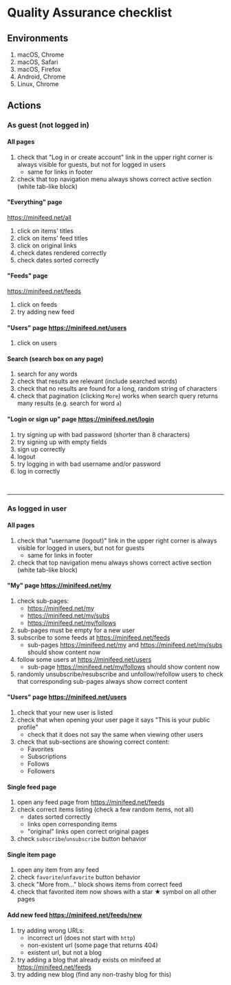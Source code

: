 # Quality Assurance checklist

## Environments

1. macOS, Chrome
2. macOS, Safari
3. macOS, Firefox
4. Android, Chrome
5. Linux, Chrome

## Actions

### As guest (not logged in)

#### All pages

1. check that "Log in or create account" link in the upper right corner is always visible for guests, but not for logged in users
    - same for links in footer 
1. check that top navigation menu always shows correct active section (white tab-like block) 


#### "Everything" page

https://minifeed.net/all

1. click on items' titles
1. click on items' feed titles 
1. click on original links
1. check dates rendered correctly
1. check dates sorted correctly

#### "Feeds" page

https://minifeed.net/feeds

1. click on feeds
1. try adding new feed

#### "Users" page https://minifeed.net/users

1. click on users


#### Search (search box on any page)

1. search for any words
2. check that results are relevant (include searched words)
3. check that no results are found for a long, random string of characters
4. check that pagination (clicking `More`) works when search query returns many results (e.g. search for word `a`)

#### "Login or sign up" page https://minifeed.net/login

1. try signing up with bad password (shorter than 8 characters)
1. try signing up with empty fields
1. sign up correctly
1. logout
1. try logging in with bad username and/or password
1. log in correctly

<br>

---

### As logged in user

#### All pages

1. check that "username (logout)" link in the upper right corner is always visible for logged in users, but not for guests
    - same for links in footer
1. check that top navigation menu always shows correct active section (white tab-like block) 



#### "My" page https://minifeed.net/my

1. check sub-pages:
    - https://minifeed.net/my
    - https://minifeed.net/my/subs
    - https://minifeed.net/my/follows
1. sub-pages must be empty for a new user
1. subscribe to some feeds at https://minifeed.net/feeds
    - sub-pages https://minifeed.net/my and https://minifeed.net/my/subs should show content now
1. follow some users at https://minifeed.net/users
    - sub-page https://minifeed.net/my/follows should show content now
1. randomly unsubscribe/resubscribe and unfollow/refollow users to check that corresponding sub-pages always show correct content

#### "Users" page https://minifeed.net/users

1. check that your new user is listed
1. check that when opening your user page it says "This is your public profile"
    - check that it does not say the same when viewing other users
1. check that sub-sections are showing correct content:
    - Favorites
    - Subscriptions
    - Follows
    - Followers

#### Single feed page

1. open any feed page from https://minifeed.net/feeds
1. check correct items listing (check a few random items, not all)
    - dates sorted correctly
    - links open corresponding items
    - "original" links open correct original pages
1. check `subscribe`/`unsubscribe` button behavior

#### Single item page

1. open any item from any feed
1. check `favorite`/`unfavorite` button behavior
1. check "More from..." block shows items from correct feed
1. check that favorited item now shows with a star ★ symbol on all other pages


#### Add new feed https://minifeed.net/feeds/new

1. try adding wrong URLs:
    - incorrect url (does not start with `http`)
    - non-existent url (some page that returns 404)
    - existent url, but not a blog
1. try adding a blog that already exists on minifeed at https://minifeed.net/feeds
1. try adding new blog (find any non-trashy blog for this)
